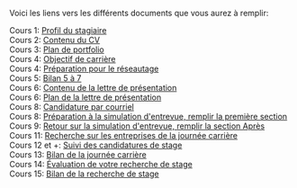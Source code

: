 Voici les liens vers les différents documents que vous aurez à remplir:     

Cours 1: [Profil du stagiaire](mon_profil.md)     
Cours 2: [Contenu du CV](contenu_cv.md)    
Cours 3: [Plan de portfolio](planification_portfolio.md)    
Cours 4: [Objectif de carrière](objectif.md)     
Cours 4: [Préparation pour le réseautage](preparation_entrevue.md)     
Cours 5: [Bilan 5 à 7](bilan_5a7.md)       
Cours 6: [Contenu de la lettre de présentation](contenu_lettre_presentation.md)    
Cours 6: [Plan de la lettre de présentation](plan_lettre_presentation.md)    
Cours 8: [Candidature par courriel](candidature_courriel.md)     
Cours 8: [Préparation à la simulation d'entrevue, remplir la première section](simulation_entrevue.md)    
Cours 9: [Retour sur la simulation d'entrevue, remplir la section Après](simulation_entrevue.md)      
Cours 11: [Recherche sur les entreprises de la journée carrière](recherche_entreprise.md)    
Cours 12 et +: [Suivi des candidatures de stage](suivi_candidatures_stage.md)    
Cours 13: [Bilan de la journée carrière](bilan_journee_carriere.md)    
Cours 14: [Évaluation de votre recherche de stage](evaluation_demarche.md)    
Cours 15: [Bilan de la recherche de stage](bilan_recherche_stage.md)     

